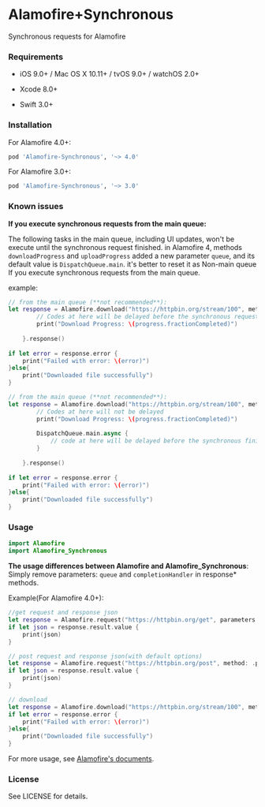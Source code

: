 # Alamofire+Synchronous

Synchronous requests for Alamofire

### Requirements

* iOS 9.0+ / Mac OS X 10.11+ / tvOS 9.0+ / watchOS 2.0+


* Xcode 8.0+
* Swift 3.0+

### Installation

For Alamofire 4.0+:

```ruby
pod 'Alamofire-Synchronous', '~> 4.0'
```

For Alamofire 3.0+:

``` ruby
pod 'Alamofire-Synchronous', '~> 3.0'
```

### Known issues

**If you execute synchronous requests from the main queue:**

The following tasks in the main queue, including UI updates, won't be execute until the synchronous request finished. in Alamofire 4,  methods `downloadProgress` and `uploadProgress` added  a new parameter `queue`, and its default value is  `DispatchQueue.main`.  it's better to reset it as Non-main queue If you execute synchronous requests from the main queue.

example:

```swift
// from the main queue (**not recommended**):
let response = Alamofire.download("https://httpbin.org/stream/100", method: .get, to: destination).downloadProgress { progress in
    	// Codes at here will be delayed before the synchronous request finished running.
    	print("Download Progress: \(progress.fractionCompleted)")
    
    }.response()
    
if let error = response.error {
    print("Failed with error: \(error)")
}else{
    print("Downloaded file successfully")
}
```

```swift
// from the main queue (**not recommended**):
let response = Alamofire.download("https://httpbin.org/stream/100", method: .get, to: destination).downloadProgress(queue: DispatchQueue.global(qos: .default)) { progress in
		// Codes at here will not be delayed
        print("Download Progress: \(progress.fractionCompleted)")
    
        DispatchQueue.main.async {
            // code at here will be delayed before the synchronous finished.
        }
    
    }.response()
    
if let error = response.error {
    print("Failed with error: \(error)")
}else{
    print("Downloaded file successfully")
}
```



### Usage

```swift
import Alamofire
import Alamofire_Synchronous
```

**The usage differences between Alamofire and Alamofire_Synchronous**: Simply remove  parameters: `queue` and  `completionHandler` in response* methods.



Example(For Alamofire 4.0+):

``` swift
//get request and response json
let response = Alamofire.request("https://httpbin.org/get", parameters: ["foo": "bar"]).responseJSON()
if let json = response.result.value {
	print(json)
}

// post request and response json(with default options)
let response = Alamofire.request("https://httpbin.org/post", method: .post, parameters: ["foo": "bar"]).responseJSON(options: .allowFragments)
if let json = response.result.value {
    print(json)
}

// download
let response = Alamofire.download("https://httpbin.org/stream/100", method: .get, to: destination).response()
if let error = response.error {
    print("Failed with error: \(error)")
}else{
    print("Downloaded file successfully")
}
```

For more usage, see [Alamofire's documents](https://github.com/Alamofire/Alamofire#usage).

### License

See LICENSE for details.
